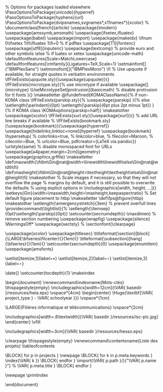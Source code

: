 % Options for packages loaded elsewhere
\PassOptionsToPackage{unicode}{hyperref}
\PassOptionsToPackage{hyphens}{url}
\PassOptionsToPackage{dvipsnames,svgnames*,x11names*}{xcolor}
%
\documentclass[french]{article}
\usepackage{lmodern}
\usepackage{amssymb,amsmath}
\usepackage{ifxetex,ifluatex}
\usepackage{babel}
\usepackage{import}
\usepackage{makeidx}
\ifnum 0\ifxetex 1\fi\ifluatex 1\fi=0 % if pdftex
\usepackage[T1]{fontenc}
\usepackage[utf8]{inputenc}
\usepackage{textcomp} % provide euro and other symbols
\else % if luatex or xetex
\usepackage{unicode-math}
\defaultfontfeatures{Scale=MatchLowercase}
\defaultfontfeatures[\rmfamily]{Ligatures=TeX,Scale=1}
\setmainfont[]{"IBMPlexSans"}
\setmonofont[]{"IBMPlexMono"}
\fi
% Use upquote if available, for straight quotes in verbatim environments
\IfFileExists{upquote.sty}{\usepackage{upquote}}{}
\IfFileExists{microtype.sty}{% use microtype if available
\usepackage[]{microtype}
\UseMicrotypeSet[protrusion]{basicmath} % disable protrusion for tt fonts
}{}
\makeatletter
\@ifundefined{KOMAClassName}{% if non-KOMA class
\IfFileExists{parskip.sty}{%
\usepackage{parskip}
}{% else
\setlength{\parindent}{0pt}
\setlength{\parskip}{6pt plus 2pt minus 1pt}}
}{% if KOMA class
\KOMAoptions{parskip=half}}
\makeatother
\usepackage{xcolor}
\IfFileExists{xurl.sty}{\usepackage{xurl}}{} % add URL line breaks if available
% \IfFileExists{bookmark.sty}{\usepackage{bookmark}}{\usepackage{hyperref}}
\usepackage[hidelinks,linktoc=none]{hyperref}
\usepackage{bookmark}
\hypersetup{
% colorlinks=true,
% linkcolor=blue,
% filecolor=Maroon,
% citecolor=Blue,
% urlcolor=Blue,
pdfcreator={LaTeX via pandoc}}
\urlstyle{same} % disable monospaced font for URLs
\usepackage[a4paper,margin=2cm]{geometry}
\usepackage{graphicx,grffile}
\makeatletter
\def\maxwidth{\ifdim\Gin@nat@width>\linewidth\linewidth\else\Gin@nat@width\fi}
\def\maxheight{\ifdim\Gin@nat@height>\textheight\textheight\else\Gin@nat@height\fi}
\makeatother
% Scale images if necessary, so that they will not overflow the page
% margins by default, and it is still possible to overwrite the defaults
% using explicit options in \includegraphics[width, height, ...]{}
\setkeys{Gin}{width=\maxwidth,height=\maxheight,keepaspectratio}
% Set default figure placement to htbp
\makeatletter
\def\fps@figure{htbp}
\makeatother
\setlength{\emergencystretch}{3em} % prevent overfull lines
\providecommand{\tightlist}{%
\setlength{\itemsep}{0pt}\setlength{\parskip}{0pt}}
\setcounter{secnumdepth}{-\maxdimen} % remove section numbering
\usepackage{wrapfig}
\usepackage{silence}
\WarningsOff*
\usepackage{sectsty}
% \sectionfont{\clearpage}

\usepackage{xcolor}
\usepackage{titlesec}
\titleformat{\section}[block]{\LARGE\bfseries\filcenter}{}{1em}{}
\titleformat{\subsection}[hang]{\bfseries}{}{1em}{}
\setcounter{secnumdepth}{0}
\usepackage{enumitem}
\usepackage{amsfonts}

\setlist[itemize,1]{label=$\bullet$}
\setlist[itemize,2]{label=$\circ$}
\setlist[itemize,3]{label=$\star$}

\date{}
\setcounter{tocdepth}{1}
\makeindex

\begin{document}
\renewcommand\indexname{Mots-clés}
\thispagestyle{empty}
\includegraphics[width=12cm]{\VAR{ basedir }/resources/heia.eps}
\vspace*{4cm}
\begin{center}
\Huge{\textbf{\VAR{ project_type } - \VAR{ schoolyear }}}
\vspace*{1cm}

\LARGE{Filières informatique et télécommunications}
\vspace*{2cm}

\includegraphics[width=.6\textwidth]{\VAR{ basedir }/resources/isc-pic.jpg}
\end{center}
\vfill

\includegraphics[width=3cm]{\VAR{ basedir }/resources/hesso.eps}

\clearpage
\thispagestyle{empty}
\renewcommand\contentsname{Liste des projets}
\tableofcontents

\BLOCK{ for p in projects }
\newpage
\BLOCK{ for k in p.meta.keywords }
\index{\VAR{ k }}
\BLOCK{ endfor }
\import{\VAR{ p.path }/}{"\VAR{ p.name }"} % \VAR{ p.meta.title }
\BLOCK{ endfor }

\newpage
\printindex

\end{document}